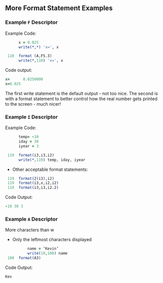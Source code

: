 ## More Format Statement Examples

### Example `F` Descriptor
Example Code:
```fortran
      x = 0.025
      write(*,*) 'x=', x

 110  format (A,F5.3)
      write(*,110) 'x=', x
```
Code output:
```fortran
x= 		0.0250000
x=0.025
```
The first write statement is the default output - not too nice. The second is with a format statement to better control how the real number gets printed to the screen - much nicer!

### Example `I` Descriptor
Example Code:
```fortran
      temp= -10
      iday = 30
      iyear = 3

 119  format(i3,i3,i2)
      write(*,119) temp, iday, iyear
```
- Other acceptable format statements:
```fortran
 119  format(2(i3),i2)
 119  format(i3,x,i2,i2)
 119  format(i3,i3,i2.2)
```

Code Output:
```fortran
-10 30 3
```

### Example `A` Descriptor
More characters than w
 - Only the leftmost characters displayed

```fortran
		  name = ‘Kevin’
		  write(10,100) name
 100  format(A3)
```

Code Output:
```fortran
Kev
```
